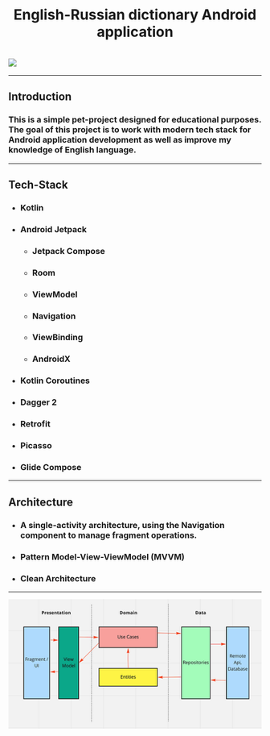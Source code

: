 <!DOCTYPE html>
<html lang="en">

  <h1 align="center">English-Russian dictionary Android application</h1>

  <br/>

  <img src= "https://github.com/ComeAYouA/Dictionary/blob/main/preview.gif"/>

  <hr/>
  <h2>Introduction</h2>
  <h3>This is a simple pet-project designed for educational purposes. The goal of this project is to work with modern tech stack for Android application development as well as improve my knowledge of English language.</h3>
  <hr/> 
  <h2>Tech-Stack</h2>
  <ul>
  	<li>
      <h3>Kotlin</h3>
    </li>
  	<li>
      <h3>Android Jetpack</h3>
      	<ul>
          <li><h3>Jetpack Compose</h3></li>
          <li><h3>Room</h3></li>
          <li><h3>ViewModel</h3></li>
          <li><h3>Navigation</h3></li>
          <li><h3>ViewBinding</h3></li>
          <li><h3>AndroidX</h3></li>
        </ul>
    </li>
    <li><h3>Kotlin Coroutines</h3></li>
    <li><h3>Dagger 2</h3></li>
    <li><h3>Retrofit</h3></li>
    <li><h3>Picasso</h3></li>
    <li><h3>Glide Compose</h3></li>
  </ul>
    <hr/>

<h2>Architecture</h2>
  <ul>
  	<li>
      <h3>A single-activity architecture, using the <b>Navigation component </b> to manage fragment operations.</h3>
    </li>
  	<li>
      <h3>Pattern Model-View-ViewModel (MVVM)</h3>
    </li>
    <li>
      <h3>Clean Architecture</h3>
    </li>
  </ul>
    <hr/>

  <img src = "https://github.com/ComeAYouA/Dictionary/blob/main/preview/img.png?raw=true" />

</html>
